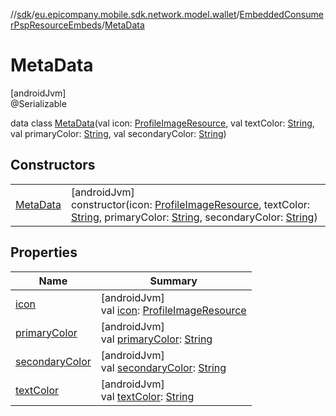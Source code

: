 //[sdk](../../../../index.md)/[eu.epicompany.mobile.sdk.network.model.wallet](../../index.md)/[EmbeddedConsumerPspResourceEmbeds](../index.md)/[MetaData](index.md)

# MetaData

[androidJvm]\
@Serializable

data class [MetaData](index.md)(val icon: [ProfileImageResource](../../../eu.epicompany.mobile.sdk.network.model/-profile-image-resource/index.md), val textColor: [String](https://kotlinlang.org/api/latest/jvm/stdlib/kotlin/-string/index.html), val primaryColor: [String](https://kotlinlang.org/api/latest/jvm/stdlib/kotlin/-string/index.html), val secondaryColor: [String](https://kotlinlang.org/api/latest/jvm/stdlib/kotlin/-string/index.html))

## Constructors

| | |
|---|---|
| [MetaData](-meta-data.md) | [androidJvm]<br>constructor(icon: [ProfileImageResource](../../../eu.epicompany.mobile.sdk.network.model/-profile-image-resource/index.md), textColor: [String](https://kotlinlang.org/api/latest/jvm/stdlib/kotlin/-string/index.html), primaryColor: [String](https://kotlinlang.org/api/latest/jvm/stdlib/kotlin/-string/index.html), secondaryColor: [String](https://kotlinlang.org/api/latest/jvm/stdlib/kotlin/-string/index.html)) |

## Properties

| Name | Summary |
|---|---|
| [icon](icon.md) | [androidJvm]<br>val [icon](icon.md): [ProfileImageResource](../../../eu.epicompany.mobile.sdk.network.model/-profile-image-resource/index.md) |
| [primaryColor](primary-color.md) | [androidJvm]<br>val [primaryColor](primary-color.md): [String](https://kotlinlang.org/api/latest/jvm/stdlib/kotlin/-string/index.html) |
| [secondaryColor](secondary-color.md) | [androidJvm]<br>val [secondaryColor](secondary-color.md): [String](https://kotlinlang.org/api/latest/jvm/stdlib/kotlin/-string/index.html) |
| [textColor](text-color.md) | [androidJvm]<br>val [textColor](text-color.md): [String](https://kotlinlang.org/api/latest/jvm/stdlib/kotlin/-string/index.html) |
